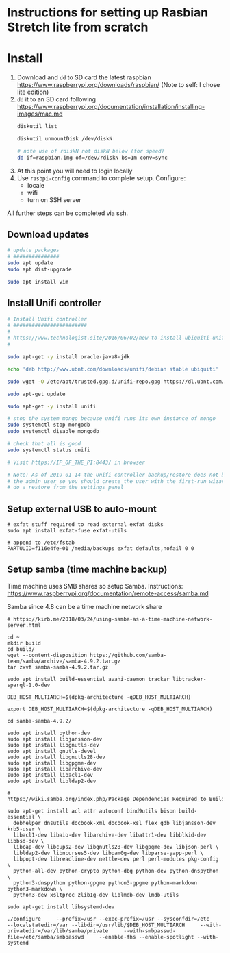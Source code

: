 # Instructions for setting up Rasbian Stretch lite from scratch

# Install

1. Download and `dd` to SD card the latest raspbian https://www.raspberrypi.org/downloads/raspbian/ (Note to self: I chose lite edition)
1. `dd` it to an SD card following https://www.raspberrypi.org/documentation/installation/installing-images/mac.md
    ```bash
    diskutil list

    diskutil unmountDisk /dev/diskN

    # note use of rdiskN not diskN below (for speed)
    dd if=raspbian.img of=/dev/rdiskN bs=1m conv=sync
    ```
1. At this point you will need to login locally
1. Use `rasbpi-config` command to complete setup. Configure:
    * locale
    * wifi
    * turn on SSH server

All further steps can be completed via ssh.


## Download updates

```bash
# update packages
# ###############
sudo apt update
sudo apt dist-upgrade

sudo apt install vim
```

## Install Unifi controller

```bash
# Install Unifi controller
# ########################
#
# https://www.technologist.site/2016/06/02/how-to-install-ubiquiti-unifi-controller-5-on-the-raspberry-pi/3/
#

sudo apt-get -y install oracle-java8-jdk

echo 'deb http://www.ubnt.com/downloads/unifi/debian stable ubiquiti' | sudo tee -a /etc/apt/sources.list.d/100-ubnt.list > /dev/null

sudo wget -O /etc/apt/trusted.gpg.d/unifi-repo.gpg https://dl.ubnt.com/unifi/unifi-repo.gpg

sudo apt-get update

sudo apt-get -y install unifi

# stop the system mongo because unifi runs its own instance of mongo
sudo systemctl stop mongodb
sudo systemctl disable mongodb

# check that all is good
sudo systemctl status unifi

# Visit https://IP_OF_THE_PI:8443/ in browser

# Note: As of 2019-01-14 the Unifi controller backup/restore does not backup
# the admin user so you should create the user with the first-run wizard and then
# do a restore from the settings panel
```

## Setup external USB to auto-mount

```
# exfat stuff required to read external exfat disks
sudo apt install exfat-fuse exfat-utils

# append to /etc/fstab
PARTUUID=f116e4fe-01 /media/backups exfat defaults,nofail 0 0
```

## Setup samba (time machine backup)

Time machine uses SMB shares so setup Samba. Instructions: https://www.raspberrypi.org/documentation/remote-access/samba.md

Samba since 4.8 can be a time machine network share

```
# https://kirb.me/2018/03/24/using-samba-as-a-time-machine-network-server.html

cd ~
mkdir build
cd build/
wget --content-disposition https://github.com/samba-team/samba/archive/samba-4.9.2.tar.gz
tar zxvf samba-samba-4.9.2.tar.gz

sudo apt install build-essential avahi-daemon tracker libtracker-sparql-1.0-dev

DEB_HOST_MULTIARCH=$(dpkg-architecture -qDEB_HOST_MULTIARCH)

export DEB_HOST_MULTIARCH=$(dpkg-architecture -qDEB_HOST_MULTIARCH)

cd samba-samba-4.9.2/

sudo apt install python-dev
sudo apt install libjansson-dev
sudo apt install libgnutls-dev
sudo apt install gnutls-devel
sudo apt install libgnutls28-dev
sudo apt install libgpgme-dev
sudo apt install libarchive-dev
sudo apt install libacl1-dev
sudo apt install libldap2-dev

# https://wiki.samba.org/index.php/Package_Dependencies_Required_to_Build_Samba#Debian_.2F_Ubuntu

sudo apt-get install acl attr autoconf bind9utils bison build-essential \
  debhelper dnsutils docbook-xml docbook-xsl flex gdb libjansson-dev krb5-user \
  libacl1-dev libaio-dev libarchive-dev libattr1-dev libblkid-dev libbsd-dev \
  libcap-dev libcups2-dev libgnutls28-dev libgpgme-dev libjson-perl \
  libldap2-dev libncurses5-dev libpam0g-dev libparse-yapp-perl \
  libpopt-dev libreadline-dev nettle-dev perl perl-modules pkg-config \
  python-all-dev python-crypto python-dbg python-dev python-dnspython \
  python3-dnspython python-gpgme python3-gpgme python-markdown python3-markdown \
  python3-dev xsltproc zlib1g-dev liblmdb-dev lmdb-utils

sudo apt-get install libsystemd-dev

./configure     --prefix=/usr --exec-prefix=/usr --sysconfdir=/etc     --localstatedir=/var --libdir=/usr/lib/$DEB_HOST_MULTIARCH     --with-privatedir=/var/lib/samba/private     --with-smbpasswd-file=/etc/samba/smbpasswd     --enable-fhs --enable-spotlight --with-systemd

```
